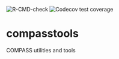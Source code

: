 <!-- badges: start -->
  ![R-CMD-check](https://github.com/COMPASS-DOE/compasstools/workflows/R-CMD-check/badge.svg)
  ![Codecov test coverage](https://codecov.io/gh/COMPASS-DOE/compasstools/branch/main/graph/badge.svg)
<!-- badges: end -->

# compasstools

COMPASS utilities and tools
